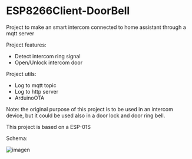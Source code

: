 # ESP8266Client-DoorBell

Project to make an smart intercom connected to home assistant through a mqtt server

Project features:
- Detect intercom ring signal
- Open/Unlock intercom door

Project utils:
- Log to mqtt topic
- Log to http server
- ArduinoOTA

Note: the original purpose of this project is to be used in an intercom device, but it could be used also in a door lock and door ring bell.

This project is based on a ESP-01S

Schema:

![imagen](https://user-images.githubusercontent.com/855526/191354560-23153de3-7aff-4449-bde9-5f7eb0fb8c5a.png)
